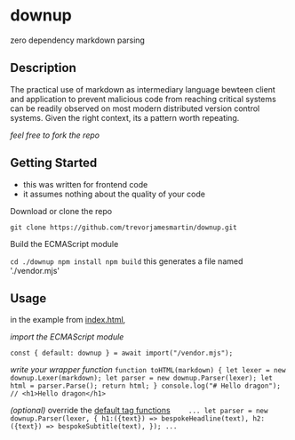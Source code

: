 # downup

zero dependency markdown parsing

## Description

The practical use of markdown as intermediary language bewteen client and application to prevent malicious code from reaching critical systems can be readily observed on most modern distributed version control systems. Given the right context, its a pattern worth repeating. 

_feel free to fork the repo_

## Getting Started

- this was written for frontend code
- it assumes nothing about the quality of your code

Download or clone the repo

`git clone https://github.com/trevorjamesmartin/downup.git`

Build the ECMAScript module

`cd ./downup
npm install
npm build`
this generates a file named './vendor.mjs'

## Usage

in the example from [index.html](./index.html),

_import the ECMAScript module_

`const { default: downup } = await import("/vendor.mjs");`

_write your wrapper function_
`function toHTML(markdown) {
    let lexer = new downup.Lexer(markdown);
    let parser = new downup.Parser(lexer);
    let html = parser.Parse();
    return html;
}
console.log("# Hello dragon");
// <h1>Hello dragon</h1>`


_(optional)_ override the [default tag functions](./defaultTags.js)
`    ...
    let parser = new downup.Parser(lexer, {
        h1:({text}) => bespokeHeadline(text),
        h2:({text}) => bespokeSubtitle(text),
    });
    ...`
#

